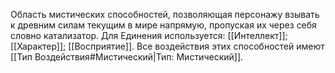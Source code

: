 Область мистических способностей, позволяющая персонажу взывать к древним силам текущим в мире напрямую, пропуская их через себя словно катализатор. Для Единения используется: [[Интеллект]]; [[Характер]]; [[Восприятие]]. Все воздействия этих способностей имеют [[Тип Воздействия#Мистический|Тип: Мистический]]. 